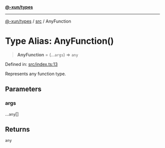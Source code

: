 [**@-xun/types**](../../README.md)

***

[@-xun/types](../../README.md) / [src](../README.md) / AnyFunction

# Type Alias: AnyFunction()

> **AnyFunction** = (...`args`) => `any`

Defined in: [src/index.ts:13](https://github.com/Xunnamius/typescript-utils/blob/8a2a41c11fece9aa42a510058a0d1fa9b8db5358/src/index.ts#L13)

Represents any function type.

## Parameters

### args

...`any`[]

## Returns

`any`
